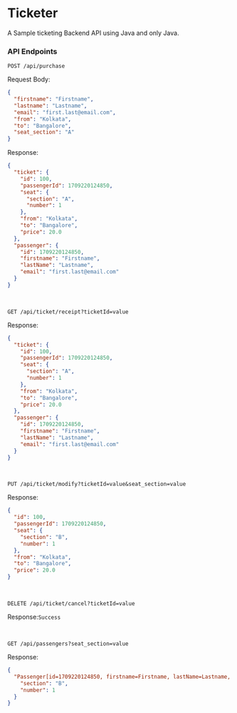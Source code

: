 # Ticketer

A Sample ticketing Backend API using Java and only Java.

### API Endpoints

`POST /api/purchase`

Request Body:

```json
{
  "firstname": "Firstname",
  "lastname": "Lastname",
  "email": "first.last@email.com",
  "from": "Kolkata",
  "to": "Bangalore",
  "seat_section": "A"
}
```

Response:

```json
{
  "ticket": {
    "id": 100,
    "passengerId": 1709220124850,
    "seat": {
      "section": "A",
      "number": 1
    },
    "from": "Kolkata",
    "to": "Bangalore",
    "price": 20.0
  },
  "passenger": {
    "id": 1709220124850,
    "firstname": "Firstname",
    "lastName": "Lastname",
    "email": "first.last@email.com"
  }
}
```

<br/>

`GET /api/ticket/receipt?ticketId=value`

Response:

```json
{
  "ticket": {
    "id": 100,
    "passengerId": 1709220124850,
    "seat": {
      "section": "A",
      "number": 1
    },
    "from": "Kolkata",
    "to": "Bangalore",
    "price": 20.0
  },
  "passenger": {
    "id": 1709220124850,
    "firstname": "Firstname",
    "lastName": "Lastname",
    "email": "first.last@email.com"
  }
}
```

<br/>

`PUT /api/ticket/modify?ticketId=value&seat_section=value`

Response:

```json
{
  "id": 100,
  "passengerId": 1709220124850,
  "seat": {
    "section": "B",
    "number": 1
  },
  "from": "Kolkata",
  "to": "Bangalore",
  "price": 20.0
}
```

<br/>

`DELETE /api/ticket/cancel?ticketId=value`

Response:`Success`

<br/>

`GET /api/passengers?seat_section=value`

Response:

```json
{
  "Passenger[id=1709220124850, firstname=Firstname, lastName=Lastname, email=first.last@email.com]": {
    "section": "B",
    "number": 1
  }
}
```
